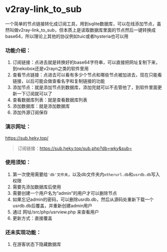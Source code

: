 # v2ray-link_to_sub

一个简单的节点链接转化成订阅工具，用到sqlite数据库，可以在线添加节点，虽然叫做v2ray-link_to_sub，但本质上是读取数据库里面的节点然后一键转换成base64，所以理论上其他的协议例如tuic或者hysteria也可以用

### 功能介绍：

1. 订阅链接：点进去就是转换好的base64字符串，可以直接把网址复制下来，到nekobox还是v2rayn之类的软件里用
2. 查看节点链接：点进去可以看有多少个节点和哪些节点被加进去，现在只能看链接，以后可能会做查看名字和复制链接的功能
3. 添加节点：就是添加节点到数据库，添加完就可以不去管他了，到软件里面更新一下订阅就可以了
4. 查看数据库列表：就是查看数据库列表
5. 添加数据库：就是添加数据库
6. 添加外源订阅保存

### 演示网址：

https://sub.heky.top/



> 订阅链接：https://sub.heky.top/sub.php?db=wky&sub=

### 使用须知：

1. 第一次使用需要给`'db'文件夹`，以及db文件夹内`otherurl.db`和`usrdb.db`写入权限
2. 需要先添加数据库后使用
3. 需要创建一个用户名为“admin”的用户才可以删除节点
4. 如果忘记admin的密码，可以删除usrdb.db，然后从源码处重新下载一个usrdb.db后覆盖，并重新创建admin用户
5. 通过 网址/src/php/usrview.php 来查看用户
6. 更新方式：直接覆盖
### 还未实现功能：

1. 在游客状态下隐藏数据库